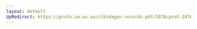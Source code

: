 ```yaml
---
layout: default
UpRedirect: https://pruto.im.uu.se/riksdagen-records-pdf/1876/prot-1876--ak--017/prot-1876--ak--017_003.pdf
---
```

